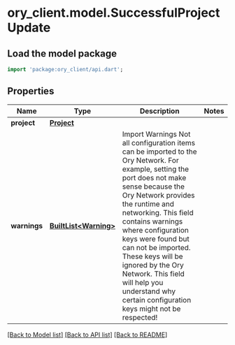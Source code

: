 # ory_client.model.SuccessfulProjectUpdate

## Load the model package
```dart
import 'package:ory_client/api.dart';
```

## Properties
Name | Type | Description | Notes
------------ | ------------- | ------------- | -------------
**project** | [**Project**](Project.md) |  | 
**warnings** | [**BuiltList&lt;Warning&gt;**](Warning.md) | Import Warnings  Not all configuration items can be imported to the Ory Network. For example, setting the port does not make sense because the Ory Network provides the runtime and networking.  This field contains warnings where configuration keys were found but can not be imported. These keys will be ignored by the Ory Network. This field will help you understand why certain configuration keys might not be respected! | 

[[Back to Model list]](../README.md#documentation-for-models) [[Back to API list]](../README.md#documentation-for-api-endpoints) [[Back to README]](../README.md)


